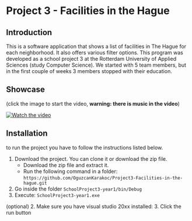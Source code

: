 # Project 3 - Facilities in the Hague

## Introduction

This is a software application that shows a list of facilities in The Hague for each neighborhood. It also offers various filter options. This program was developed as a school project 3 at the Rotterdam University of Applied Sciences (study Computer Science). We   started with 5 team members, but in the first couple of weeks 3 members stopped with their education.

## Showcase 

(click the image to start the video, **warning: there is music in the video**)

[![Watch the video](https://oguzcankarakoc.github.io/storage/project3-facilities-in-the-hague/project-3.jpg)](https://oguzcankarakoc.github.io/storage/project3-facilities-in-the-hague/showcase.mp4)

## Installation

to run the project you have to follow the instructions listed below.

1. Download the project. You can clone it or download the zip file.
    - Download the zip file and extract it.
    - Run the following command in a folder: `https://github.com/OguzcanKarakoc/Project3-Facilities-in-the-hague.git`
2. Go inside the folder `SchoolProject3-year1/bin/Debug`
3. Execute: `SchoolProject3-year1.exe`

(optional)
2. Make sure you have visual studio 20xx installed:
3. Click the run button

